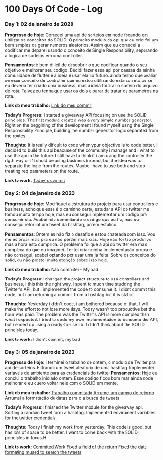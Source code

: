 # 100 Days Of Code - Log
### Day 1: 02 de janeiro de 2020
**Progresso de Hoje**: Comecei uma api de sorteios em node focando em ultilizar os conceitos do SOLID. O primeiro modulo da api que eu criei foi um bem simples de gerar numeros aleatorios. Assim que eu comecei a codificar me deparei usando o conceito de Single Responsibility, separando a logica de sorteios em uma controller. 

**Pensamentos**: è bem dificil de descobrir o que codificar quando o seu objetivo e melhorar seu codigo. Decidi fazer essa api por causaa da minha comunidade de flutter e a ideia é usar ela no futuro. ainda tenho que avaliar se esse conceito de controller que eu estou ultilizando esta correto ou se eu deveria ter criado uma business, mas a ideia foi tirar o sorteio do arquivo de rota.
Talvez eu tenha que usar os dois e parar de tratar os parametros na rota. 

**Link do meu trabalho:**
[Link do meu commit](https://github.com/BeatrizHerculano/giveaway-api/commit/7542e44cc8b4959fddfec557d3aae2ced34d8aee) 

**Today's Progress**: I started a giveaway API focusing on use the SOLID principles. The first  module created was a very simple number generator. Right on the beggining of the development i found myself using the Single Responsibility Principle, building the number generator logic separated from the routes.

**Thoughts:** It is really dificult to code when ypur objective is to code better. I decided to build this api beacuse of the community i manage and i what to use the api in the future. I still have to think if i am using the controller the rigth way or if i shold be using business instead, but the idea was to separate the logic from the routes.
Maybe i have to use both and stop treating req parameters on the route.

**Link to work:**
[Today's commit](https://github.com/BeatrizHerculano/giveaway-api/commit/7542e44cc8b4959fddfec557d3aae2ced34d8aee) 


### Day 2: 04 de janeiro de 2020
**Progresso de Hoje**: Modifiquei a estrutura do projeto para usar controllers e business, acho que esse é o caminho certo, estudar a API do twitter me tomou muito tempo hoje, mas eu consegui implementar um codigo pra consumir ela. Acabei não commitando o codigo que eu fiz, mas eu consegui retornat um tweet da hashtag, porem estatico.

**Pensamentos**: Ontem eu não fiz o desafio e estou chateada com isso. Vou me esforçar mais pra eu não perder mais dias. Hoje não foi tao produtivo mas a hora está cumprida. O problema foi que a api do twitter era mais complexa do que eu imaginei. Tentei criar minha implementação propia e não consegui, acabei optando por usar uma ja feita. Sobre os conceitos do solid, eu não prestei muita atenção sobre isso hoje.

**Link do meu trabalho:**
Não commitei - My bad

**Today's Progress**:I changed the project structure to use controllers and business, i this this the right way. I spent to much time studding the Twitter's API, but i implemented the code to consume it. I didnt commit this code, but i am returning a commit from a hashtag but it is static.

**Thoughts:** Yesterday i didn't code, i am bothered because of that. I will make the effort to not lose more days. Today wasn't too productive but the hour was paid. The problem was the Twitter's API is more complex then what i expected. I tried to code my own implementation to consume the API, but i ended up using a ready-to-use lib. I didn't think about the SOLID principles today. 

**Link to work:**
I didn't commit, my bad


### Day 3: 05 de janeiro de 2020
**Progresso de Hoje**: I terminei o trabalho de ontem, o modulo de Twiiter pra api de sorteios. Filtrando um tweet aleatorio de uma hashtag. Implementei variaveis de ambiente para as credenciais do twitter
**Pensamentos**: Hoje eu conclui o trabalho iniciado ontem. Esse codigo ficou bom mas ainda pode melhorar e eu quero voltar nele com o SOLID em mente.

**Link do meu trabalho:**
[Trabalho commitado](https://github.com/BeatrizHerculano/giveaway-api/commit/2d2d51a33bf4f54fb956176cd9c61829f565ac2b)
[Arrumei um campo de retorno](https://github.com/BeatrizHerculano/giveaway-api/commit/951cfa15ca6693e7f3995065b4e8b928b0ddaa01)
[Arrumei a formatação de datas para o a busca de tweets](https://github.com/BeatrizHerculano/giveaway-api/commit/6c25607d224cf401bf474a0b0e35da32c386edaa)

**Today's Progress**:I finished the Twitter module for the giveaway api. Sorting a random tweet form a hashtag. Implemented enviroment variables for the twitter credentials.

**Thoughts:** Today i finish my work from yesterday. This code is good, but has lots of space to be better. I want to come back with the SOLID principles in focus.H

**Link to work:**
[Commited Work](https://github.com/BeatrizHerculano/giveaway-api/commit/2d2d51a33bf4f54fb956176cd9c61829f565ac2b)
[Fixed a field of the return](https://github.com/BeatrizHerculano/giveaway-api/commit/951cfa15ca6693e7f3995065b4e8b928b0ddaa01)
[Fixed the date formating mused to search the tweets](https://github.com/BeatrizHerculano/giveaway-api/commit/6c25607d224cf401bf474a0b0e35da32c386edaa)
<!--### Day 0: February 30, 2016 (Example 1)
##### (delete me or comment me out)-->

<!--**Today's Progress**: Fixed CSS, worked on canvas functionality for the app.-->

<!--**Thoughts:** I really struggled with CSS, but, overall, I feel like I am slowly getting better at it. Canvas is still new for me, but I managed to figure out some basic functionality.-->

<!--**Link to work:** [Calculator App](http://wwwte 32.000.000 resultados (0,48 segundos) 
Resultados da pesquisa
Resultado da Web com links de sites
Comments .example.com)-->

<!--### Day 0: February 30, 2016 (Example 2)
##### (delete me or comment me out)-->

<!--**Today's Progress**: Fixed CSS, worked on canvas functionality for the app.-->

<!--**Thoughts**: I really struggled with CSS, but, overall, I feel like I am slowly getting better at it. Canvas is still new for me, but I managed to figure out some basic functionality.-->

<!--**Link(s) to work**: [Calculator App](http://www.example.com)-->


<!--### Day 1: June 27, Monday-->

<!--**Today's Progress**: I've gone through many exercises on FreeCodeCamp.-->

<!--**Thoughts** I've recently started coding, and it's a great feeling when I finally solve an algorithm challenge after a lot of attempts and hours spent.-->

<!--**Link(s) to work**
1. [Find the Longest Word in a String](https://www.freecodecamp.com/challenges/find-the-longest-word-in-a-string)
2. [Title Case a Sentence](https://www.freecodecamp.com/challenges/title-case-a-sentence)-->

<!--**Today's Progress**: Fixed CSS, worked on canvas functionality for the app.-->

<!--**Thoughts:** I really struggled with CSS, but, overall, I feel like I am slowly getting better at it. Canvas is still new for me, but I managed to figure out some basic functionality.-->

<!--**Link to work:** [Calculator App](http://wwwte 32.000.000 resultados (0,48 segundos) 
Resultados da pesquisa
Resultado da Web com links de sites
Comments .example.com)-->
